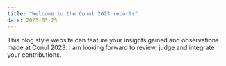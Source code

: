 ```yaml
---
title: "Welcome to the Conul 2023 reports"
date: 2023-05-25
---
```


This blog style website can feature your insights gained and observations made at Conul 2023. I am looking forward to review, judge and integrate your contributions.
